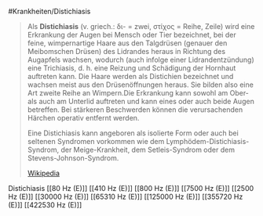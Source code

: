 #Krankheiten/Distichiasis
> Als **Distichiasis** (v. griech.: δι- = zwei, στίχος = Reihe, Zeile) wird eine Erkrankung der Augen bei Mensch oder Tier bezeichnet, bei der feine, wimpernartige Haare aus den Talgdrüsen (genauer den Meibomschen Drüsen) des Lidrandes heraus in Richtung des Augapfels wachsen, wodurch (auch infolge einer Lidrandentzündung) eine Trichiasis, d. h. eine Reizung und Schädigung der Hornhaut auftreten kann. Die Haare werden als Distichien bezeichnet und wachsen meist aus den Drüsenöffnungen heraus. Sie bilden also eine Art zweite Reihe an Wimpern.Die Erkrankung kann sowohl am Ober- als auch am Unterlid auftreten und kann eines oder auch beide Augen betreffen. Bei stärkeren Beschwerden können die verursachenden Härchen operativ entfernt werden.
>
> Eine Distichiasis kann angeboren als isolierte Form oder auch bei seltenen Syndromen vorkommen wie dem Lymphödem-Distichiasis-Syndrom, der Meige-Krankheit, dem Setleis-Syndrom oder dem Stevens-Johnson-Syndrom.
>
> [Wikipedia](https://de.wikipedia.org/wiki/Distichiasis)

Distichiasis
[[80 Hz (E)]]
[[410 Hz (E)]]
[[800 Hz (E)]]
[[7500 Hz (E)]]
[[2500 Hz (E)]]
[[30000 Hz (E)]]
[[65310 Hz (E)]]
[[125000 Hz (E)]]
[[355720 Hz (E)]]
[[422530 Hz (E)]]